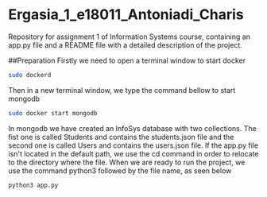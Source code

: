 # Ergasia_1_e18011_Antoniadi_Charis
Repository for assignment 1 of Information Systems course, containing an app.py file and a README file with a detailed description of the project.


##Preparation
Firstly we need to open a terminal window to start docker
```bash
sudo dockerd
```
Then in a new terminal window, we type the command bellow to start mongodb
```bash
sudo docker start mongodb
```
In mongodb we have created an InfoSys database with two collections. The fist one is called Students and contains the students.json file and the second one is called Users and contains the users.json file.
If the app.py file isn't located in the default path, we use the cd command in order to relocate to the directory where the file.
When we are ready to run the project, we use the command python3 followed by the file name, as seen below
```bash
python3 app.py
```
